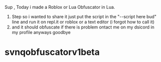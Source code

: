 Sup ,
Today i made a Roblox or Lua Obfuscator in Lua.
1. Step so i wanted to share it just put the script in the "--script here bud"  line and run it on repl.it or roblox or a text editor (i forgot how to call it)
2. and it should obfuscate if there is problem ontact me on my dsicord in my profile
anyways goodbye

# svnqobfuscatorv1beta
